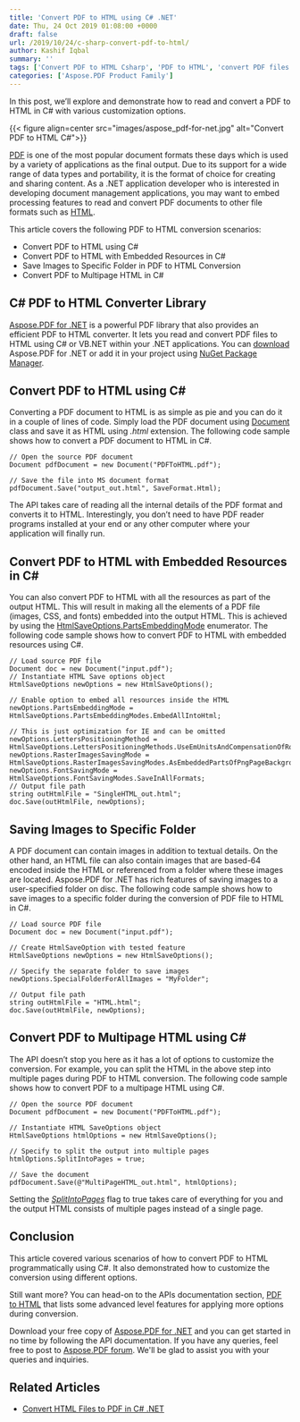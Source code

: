 ```yaml
---
title: 'Convert PDF to HTML using C# .NET'
date: Thu, 24 Oct 2019 01:08:00 +0000
draft: false
url: /2019/10/24/c-sharp-convert-pdf-to-html/
author: Kashif Iqbal
summary: ''
tags: ['Convert PDF to HTML Csharp', 'PDF to HTML', 'convert PDF files', 'convert PDF to HTML']
categories: ['Aspose.PDF Product Family']
---
```


In this post, we’ll explore and demonstrate how to read and convert a PDF to HTML in C# with various customization options.



{{< figure align=center src="images/aspose_pdf-for-net.jpg" alt="Convert PDF to HTML C#">}}


[PDF][1] is one of the most popular document formats these days which is used by a variety of applications as the final output. Due to its support for a wide range of data types and portability, it is the format of choice for creating and sharing content. As a .NET application developer who is interested in developing document management applications, you may want to embed processing features to read and convert PDF documents to other file formats such as [HTML][2].

This article covers the following PDF to HTML conversion scenarios:

*   Convert PDF to HTML using C#
*   Convert PDF to HTML with Embedded Resources in C#
*   Save Images to Specific Folder in PDF to HTML Conversion
*   Convert PDF to Multipage HTML in C#

## C# PDF to HTML Converter Library

[Aspose.PDF for .NET][3] is a powerful PDF library that also provides an efficient PDF to HTML converter. It lets you read and convert PDF files to HTML using C# or VB.NET within your .NET applications. You can [download][4] Aspose.PDF for .NET or add it in your project using [NuGet Package Manager][5].

## Convert PDF to HTML using C#

Converting a PDF document to HTML is as simple as pie and you can do it in a couple of lines of code. Simply load the PDF document using [Document][6] class and save it as HTML using _.html_ extension. The following code sample shows how to convert a PDF document to HTML in C#.

```
// Open the source PDF document
Document pdfDocument = new Document("PDFToHTML.pdf");

// Save the file into MS document format
pdfDocument.Save("output_out.html", SaveFormat.Html);
```

The API takes care of reading all the internal details of the PDF format and converts it to HTML. Interestingly, you don’t need to have PDF reader programs installed at your end or any other computer where your application will finally run.

## Convert PDF to HTML with Embedded Resources in C#

You can also convert PDF to HTML with all the resources as part of the output HTML. This will result in making all the elements of a PDF file (images, CSS, and fonts) embedded into the output HTML. This is achieved by using the [HtmlSaveOptions.PartsEmbeddingMode][7] enumerator. The following code sample shows how to convert PDF to HTML with embedded resources using C#.

```
// Load source PDF file
Document doc = new Document("input.pdf");
// Instantiate HTML Save options object
HtmlSaveOptions newOptions = new HtmlSaveOptions();

// Enable option to embed all resources inside the HTML
newOptions.PartsEmbeddingMode = HtmlSaveOptions.PartsEmbeddingModes.EmbedAllIntoHtml;

// This is just optimization for IE and can be omitted 
newOptions.LettersPositioningMethod = HtmlSaveOptions.LettersPositioningMethods.UseEmUnitsAndCompensationOfRoundingErrorsInCss;
newOptions.RasterImagesSavingMode = HtmlSaveOptions.RasterImagesSavingModes.AsEmbeddedPartsOfPngPageBackground;
newOptions.FontSavingMode = HtmlSaveOptions.FontSavingModes.SaveInAllFormats;
// Output file path 
string outHtmlFile = "SingleHTML_out.html";
doc.Save(outHtmlFile, newOptions);
```

## Saving Images to Specific Folder

A PDF document can contain images in addition to textual details. On the other hand, an HTML file can also contain images that are based-64 encoded inside the HTML or referenced from a folder where these images are located. Aspose.PDF for .NET has rich features of saving images to a user-specified folder on disc. The following code sample shows how to save images to a specific folder during the conversion of PDF file to HTML in C#.

```
// Load source PDF file
Document doc = new Document("input.pdf");

// Create HtmlSaveOption with tested feature
HtmlSaveOptions newOptions = new HtmlSaveOptions();

// Specify the separate folder to save images
newOptions.SpecialFolderForAllImages = "MyFolder";

// Output file path 
string outHtmlFile = "HTML.html";
doc.Save(outHtmlFile, newOptions);
```

## Convert PDF to Multipage HTML using C#

The API doesn’t stop you here as it has a lot of options to customize the conversion. For example, you can split the HTML in the above step into multiple pages during PDF to HTML conversion. The following code sample shows how to convert PDF to a multipage HTML using C#.

```
// Open the source PDF document
Document pdfDocument = new Document("PDFToHTML.pdf");

// Instantiate HTML SaveOptions object
HtmlSaveOptions htmlOptions = new HtmlSaveOptions();

// Specify to split the output into multiple pages
htmlOptions.SplitIntoPages = true;

// Save the document
pdfDocument.Save(@"MultiPageHTML_out.html", htmlOptions);
```

Setting the _[SplitIntoPages][8]_ flag to true takes care of everything for you and the output HTML consists of multiple pages instead of a single page.

## Conclusion

This article covered various scenarios of how to convert PDF to HTML programmatically using C#. It also demonstrated how to customize the conversion using different options.

Still want more? You can head-on to the APIs documentation section, [PDF to HTML][9] that lists some advanced level features for applying more options during conversion.

Download your free copy of [Aspose.PDF for .NET][10] and you can get started in no time by following the API documentation. If you have any queries, feel free to post to [Aspose.PDF forum][11]. We'll be glad to assist you with your queries and inquiries.

## Related Articles

*   [Convert HTML Files to PDF in C# .NET][12]




[1]: https://wiki.fileformat.com/view/pdf/
[2]: https://wiki.fileformat.com/web/html/
[3]: https://products.aspose.com/pdf/net
[4]: https://downloads.aspose.com/pdf/net
[5]: https://nuget.org/packages/Aspose.pdf
[6]: https://apireference.aspose.com/pdf/net/aspose.pdf/document
[7]: https://apireference.aspose.com/pdf/net/aspose.pdf/htmlsaveoptions/fields/partsembeddingmode
[8]: https://apireference.aspose.com/net/pdf/aspose.pdf/htmlsaveoptions/properties/splitintopages
[9]: https://docs.aspose.com/display/pdfnet/Convert+PDF+File+into+HTML+Format
[10]: https://downloads.aspose.com/pdf/net
[11]: https://forum.aspose.com/c/pdf
[12]: https://blog.aspose.com/2020/02/28/convert-html-to-pdf-programmatically-in-csharp-net/




